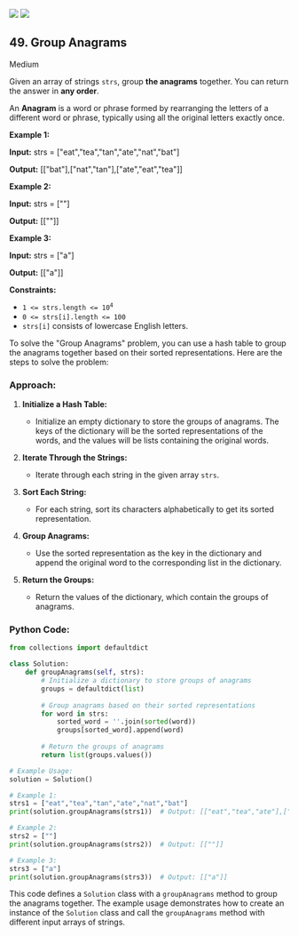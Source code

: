 [![](https://img.shields.io/github/stars/javadev/LeetCode-in-All?label=Stars&style=flat-square)](https://github.com/javadev/LeetCode-in-All)
[![](https://img.shields.io/github/forks/javadev/LeetCode-in-All?label=Fork%20me%20on%20GitHub%20&style=flat-square)](https://github.com/javadev/LeetCode-in-All/fork)

## 49\. Group Anagrams

Medium

Given an array of strings `strs`, group **the anagrams** together. You can return the answer in **any order**.

An **Anagram** is a word or phrase formed by rearranging the letters of a different word or phrase, typically using all the original letters exactly once.

**Example 1:**

**Input:** strs = ["eat","tea","tan","ate","nat","bat"]

**Output:** [["bat"],["nat","tan"],["ate","eat","tea"]] 

**Example 2:**

**Input:** strs = [""]

**Output:** [[""]] 

**Example 3:**

**Input:** strs = ["a"]

**Output:** [["a"]] 

**Constraints:**

*   <code>1 <= strs.length <= 10<sup>4</sup></code>
*   `0 <= strs[i].length <= 100`
*   `strs[i]` consists of lowercase English letters.

To solve the "Group Anagrams" problem, you can use a hash table to group the anagrams together based on their sorted representations. Here are the steps to solve the problem:

### Approach:

1. **Initialize a Hash Table:**
   - Initialize an empty dictionary to store the groups of anagrams. The keys of the dictionary will be the sorted representations of the words, and the values will be lists containing the original words.

2. **Iterate Through the Strings:**
   - Iterate through each string in the given array `strs`.

3. **Sort Each String:**
   - For each string, sort its characters alphabetically to get its sorted representation.

4. **Group Anagrams:**
   - Use the sorted representation as the key in the dictionary and append the original word to the corresponding list in the dictionary.

5. **Return the Groups:**
   - Return the values of the dictionary, which contain the groups of anagrams.

### Python Code:

```python
from collections import defaultdict

class Solution:
    def groupAnagrams(self, strs):
        # Initialize a dictionary to store groups of anagrams
        groups = defaultdict(list)
        
        # Group anagrams based on their sorted representations
        for word in strs:
            sorted_word = ''.join(sorted(word))
            groups[sorted_word].append(word)
        
        # Return the groups of anagrams
        return list(groups.values())

# Example Usage:
solution = Solution()

# Example 1:
strs1 = ["eat","tea","tan","ate","nat","bat"]
print(solution.groupAnagrams(strs1))  # Output: [["eat","tea","ate"],["tan","nat"],["bat"]]

# Example 2:
strs2 = [""]
print(solution.groupAnagrams(strs2))  # Output: [[""]]

# Example 3:
strs3 = ["a"]
print(solution.groupAnagrams(strs3))  # Output: [["a"]]
```

This code defines a `Solution` class with a `groupAnagrams` method to group the anagrams together. The example usage demonstrates how to create an instance of the `Solution` class and call the `groupAnagrams` method with different input arrays of strings.